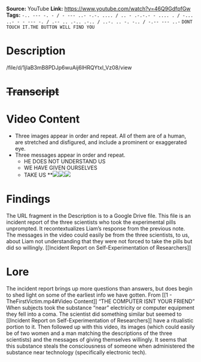 **Source:** YouTube
**Link:** https://www.youtube.com/watch?v=46Q9GdfpfGw
**Tags:** `-.. --- -. - / - --- ..- -.-. .... / .. - .-.-.- - .... . / -... ..- - - --- -. / .-- .. .-.. .-.. / ..-. .. -. -.. / -.-- --- ..-`
`DONT TOUCH IT.THE BUTTON WILL FIND YOU`
# Description
/file/d/1jIaB3mB8PDJp6wuAij6lHRQYtxl_Vz08/view
# ~~Transcript~~
# Video Content
- Three images appear in order and repeat. All of them are of a human, are stretched and disfigured, and include a prominent or exaggerated eye.
- Three messages appear in order and repeat. 
	- HE DOES NOT UNDERSTAND US
	- WE HAVE GIVEN OURSELVES
	- TAKE US
**![](https://lh7-us.googleusercontent.com/docsz/AD_4nXdc4i2IW9uWfvSrxJyfftHQNrNidxLc2W_P7EowOsD2yqY7m1dgQgjcfOKZU3VMSHWUCUkNPv4PKutC5cARaIy2Endv4655KCy2ZSGhUDiarLJN3VO7YNxei-986aTcgtR-tHD30Wv8HbtBCpz_n0Jn961O?key=TODQ3UdB6S11S0JQVy7zPA)![](https://lh7-us.googleusercontent.com/docsz/AD_4nXfP8TkxoOGS66PuEtHikiCtEcA4tjjCjbPWv1Kt-_KX9hl4oqSdEMDQ4AK6kT_GoR-r4J_2MCFFpE_1oB1IUm9o7AJOgZnxGodzzvPeqKdUGxKH8qyTC6pYlqmNYRKLGqGy39wogbkexgKpz1rFhvacnOwY?key=TODQ3UdB6S11S0JQVy7zPA)![](https://lh7-us.googleusercontent.com/docsz/AD_4nXeZ1aFpwl7fTlXMjOWMcxdQMNhtGcpIskIVhdvl5t622_tDcF3lGWTCtKRt8RziUhr4xdjNRJOstIR-sULJurgx5D_e-7TKKdqbA37V7EyNBoIKCijJ6tkVrwlF4Ar8lWXHZB27f_nQRMGa3ricqcDsfHsf?key=TODQ3UdB6S11S0JQVy7zPA)
# Findings

The URL fragment in the Description is to a Google Drive file. This file is an incident report of the three scientists who took the experimental pills unprompted. It recontextualizes Liam’s response from the previous note.
The messages in the video could easily be from the three scientists, to us, about Liam not understanding that they were not forced to take the pills but did so willingly.
[[Incident Report on Self-Experimentation of Researchers]]
# Lore
The incident report brings up more questions than answers, but does begin to shed light on some of the earliest info we have gotten. From [[1 - TheFirstVictim.mp4#Video Content]] “THE COMPUTER ISNT YOUR FRIEND” When subjects took the substance “near” electricity or computer equipment they fell into a coma. The scientist did something similar but seemed to [[Incident Report on Self-Experimentation of Researchers]] have a ritualistic portion to it. Then followed up with this video, its images (which could easily be of two women and a man matching the descriptions of the three scientists) and the messages of giving themselves willingly. It seems that this substance steals the consciousness of someone when administered the substance near technology (specifically electronic tech).
